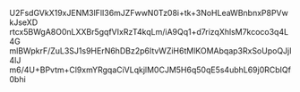 U2FsdGVkX19xJENM3lFlI36mJZFwwN0Tz08i+tk+3NoHLeaWBnbnxP8PVwkJseXD
rtcx5BWgA8O0nLXXBr5gqfVIxRzT4kqLm/iA9Qq1+d7rizqXhlsM7kcoco3q4L4G
mlBWpkrF/ZuL3SJ1s9HErN6hDBz2p6ItvWZiH6tMlKOMAbqap3RxSoUpoQJjI4lJ
m6/4U+BPvtm+Cl9xmYRgqaCiVLqkjlM0CJM5H6q50qE5s4ubhL69j0RCbIQf0bhi
